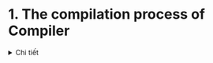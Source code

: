 # 1. The compilation process of Compiler 
<details><summary>Chi tiết</summary>
<p>
  
## 1.1. Quá trình biên dịch một chương trình C/C++
- Quá trình dịch là quá trình chuyển đổi từ ngôn ngữ bậc cao sang ngôn ngữ máy,đảm bảo máy tính có thể thể hiểu và thực thi ngôn ngữ của máy tính.
- Quá trình đó được chia thành 4 giai đoạn:
- Giai đoạn tiền xử lý (Pre- processor):
- Giai đoạn Dịch ngôn ngữ bậc cao sang ngôn ngữ máy (Compiler)
- Giai đoạn dịch asembly sang ngôn ngữ máy (Asembler) 
- Giai đoạn liên kết (Linker)


<p align="center">
  <img src="Images/h1.png" alt="Compiler Macro" width="600">
</p>

### 1.1.1. Giai đoạn tiền xử lý (Preprocessor)
- Giai đoạn này sẽ nhận mã nguồn và xóa bỏ tất cả mọi chú thích, comment của chương trình , xử lý các chỉ thị tiền xử lý.

**Ví dụ:** #ifndef, #include, #define
- Giai đoạn này sẽ chuyển toàn bộ các file.c và file.h thành file.i

### 1.1.2. Giai đoạn biên dịch (Compiler)
- Giai đoạn sẽ phân tích và chuyển sang ngôn ngữ bậc cao sang ngôn ngữ bậc thấp assembly.
- Giai đoạn này sẽ chuyển file.i thành file.s

### 1.1.3. Giai đoạn dịch ngôn ngữ (Assembler) 
- Giai đoạn này sẽ chuyển file.s thành file.o 
- Giai đoạn này sẽ dịch chương trình sang mã máy 0 và 1 để ra các file Object(.o)
- 
### 1.1.4. Giai đoạn liên kết (Linker)
- Giai đoạn này sẽ liên kết các file Object tạo thành một chương trình duy nhất 
- Tạo thành một file.exe
  
### 1.1.5. Giai đoạn thực thi (Loader)
- File chạy cuối cùng sẽ được nạp lên RAM và thực thi bởi CPU

#### 1.1.5.1. Cú pháp sử dụng để mixflile và build nhiều file:

```c
     gcc -c main.c -o main.o
     gcc -c test.c -o main.o 
     gcc main.o test.o -o main.o
     ./main
```

# 2. Macro

## 2.1. Chỉ thị tiền xử lý 
 Chỉ thị tiền xử lý là những chỉ thị cung cấp cho bộ tiền xử lý để xử lý các thông tin trước khi quá trình biên dịch bắt đầu. Các chỉ thị tiền xử lý bắt đầu quá trình bắt đầu bằng kí tự **#**.

 - **#include**: Chèn nội dung của file được include vào file.i, giúp cho chương trình tái sử dụng mã nguồn và phân chia chương trình thành các phần nhỏ, giúp quản lý mã nguồn hiệu quả. 

```c
#include <stdio.h>
#include <main.h>
```
- **#define**: Được sử dụng để định ghĩa các hằng số, hay tập hợp các đoạn mã thay thế, không có kiểu dữ liệu. Việc sử dụng ```#define``` để định nghĩa cách chỉ thị tiền xử lý được gọi là Macro.
```c
#define pi  3.14
```
- **#undef** : Được sử dụng để hủy định nghĩa của một macro ```#define ``` trước đó.
```c
#include<stdio.h>
#define MAX 100

int main() {
    printf("Value of MAX is: %d\n", MAX);

    // Bỏ định nghĩa của MAX
    #undef MAX

    // định nghĩa lại giá trị của MAX
    #define MAX 200

    printf("Value of MAX after defining là: %d\n", MAX);

    return 0;
}
``` 
- **#if, #elif, #else**: Kiểm tra điều kiện của Macro 
 ```c
 #include<stdio.h>

#define VALUE 100
int main()
{   
    #if VALUE == 10 // Điệu kiện này không đúng nên nó sẽ không in ra giá trị của VALUE
        printf("Value of Value is: %d\n", VALUE);
    
    #elif VALUE == 20 // Điều kiện này không đúng nên nó sẽ không in ra giá trị của VALUE
        printf("Value of Value is: %d\n", VALUE);
    
    #else  // Điều kiện này đúng nên nó sẽ in ra giá trị của VALUE  
        printf("Value of Value is: %d\n", VALUE);
    #endif
}
 ```
 - **#ifdef, #ifndef**: Kiểm tra xem một macro đã được định nghĩa hay chưa.
 **#ifdef** dùng để kiểm tra một Macro đã được định nghĩa hay chưa, nếu macro đã định nghĩa thì mã nguồn sau ```#ifdef``` sẽ được biên dịch. 
 **#ifndef** dùng để kiểm tra một Macro đã được định nghĩa hay chưa, nếu marco chưa được định nghĩa thì mã nguồ nsau ```#ifndef``` sẽ được biên dịch. Macro này thường được dùng ở các thư viện file.h để kiểm tra marcrp câu lệnh ```#ifndef``` nếu chưa có thì sẽ định nghĩa ngay sau đó bằng câu lệnh ```#define``` với tên tương ướng của ```#ifndef```.  

 ```c
 #include<stdio.h>

#define Feature 1

int main() 
{   
    // Kiểm tra điều kiện có được định nghĩa hay không nếu định nghĩa thì in ra dòng chữ Feature is defined
    #ifdef Feature
        printf("Feature is defined\n");
    #endif // Kết thúc điều kiện
    // kiểm tra điều kiện có được định nghĩa hay không nếu không được định nghĩa thì in ra dòng chữ Feature is not defined
    
    #ifndef Feature_2 
    #define Feature_2  // thực ra là không cần thiết vì nó đã được định nghĩa bởi câu lệnh #ifndef Feature_2 rồi 
    
    printf("Feature_2 is not defined\n");
    #endif
    return 0;
}
 ```
 ### Macro function 
 **Macro function** sử dụng với những tham số truyền vào để hoạt động giống như cách gọi hàm thông thường 
 Khi sử dụng **Macro function**có nhiều dòng thì mỗi dòng (trừ dòng cuối) phải kết thức bằng ký từ ```\```.
 **Ví dụ 1**
 ```c
 #include<stdio.h>

#define Display(a,b)                \
    printf("Value of a is: %d\n", a); \
    printf("Value of b is: %d\n", b);  \
    printf("Value of a+b is: %d\n", a+b);

int main() {
    Display(10, 20);

    return 0;
}
 ```
 **Ví dụ 2**
 ```c
 #include<stdio.h> 
#define SUM(a,b) a+b
int main()
{
    printf("Sum of a and b is: %d\n", SUM(10,20));
    return 0;
}

 ```
 Ưu điểm của macro function so với function là tối ưu về tốc độ nhưng không tối ưu về bộ nhớ. Cụ thể:
-Ngược lại với function ví dụ hàm sum chỉ định nghĩa một lần và địa chỉ cấp phát cho hàm sum là cố định định là tối ưu bộ nhớ nhưng chương trình sẽ chạy chậm hơn macro function.
- với Macro function sẽ thay thế trục tiếp mã trong chương trình chính tại vị trí marco gọi nên tốc đọ thực thi nhanh hơn. Nhưng mỗi lần khi macro được sử dụng sẽ tạo ra một bản sao, nên chương trình sẽ chiếm nhiều bộ nhớ RAM hơn. 
## Một số toán tử trong Macro
**Toán tử #**: Tự chuẩn hóa kiểu chuỗi cho tham số nhập vào
**Toán tử ##**: nối các chuỗi lại với nhau 
**Variadic macro**: là một dạng macro cho phép nhạn một số lượng biến tham số có thể thay đổi, giúp định nghĩa các Macro có thể xử lý một lượng biến đầu vào khác nhau 
```c
#include <stdio.h>

// Định nghĩa một variadic macro
#define PRINT_ARGS(format, ...) printf(format, __VA_ARGS__)

int main() {
    // Sử dụng variadic macro để in ra các giá trị
    PRINT_ARGS("This is a variadic macro example: %d, %f\n", 42, 3.14);

    return 0;
}
```

</p>
</details>
